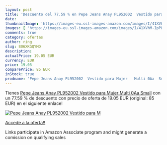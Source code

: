 ```yaml
---
layout: post
title: 'Descuento del 77.59 % en Pepe Jeans Anay PL952002  Vestido para M'
date: 
thumbnailImage: 'https://images-eu.ssl-images-amazon.com/images/I/41XVhM-IpPL._SL200_.jpg'
images: [ 'https://images-eu.ssl-images-amazon.com/images/I/41XVhM-IpPL._SL200_.jpg' ]
comments: true
category: ofertas
author: ring
slug: B06XKGQYMD
description:
actualPrice: 19.05 EUR
currency: EUR
price: 19.05
comparePrice: 85 EUR
inStock: true
prodname: 'Pepe Jeans Anay PL952002  Vestido para Mujer   Multi 0Aa  Small'
---
```


Tienes [Pepe Jeans Anay PL952002  Vestido para Mujer   Multi 0Aa  Small](https://www.amazon.es/dp/B06XKGQYMD/?tag=tolees-21) con un 77.59 % de descuento con precio de oferta de 19.05 EUR (original: 85 EUR) en el siguiente enlace!

[![Pepe Jeans Anay PL952002  Vestido para M](https://images-eu.ssl-images-amazon.com/images/I/41XVhM-IpPL._SL200_.jpg)](https://www.amazon.es/dp/B06XKGQYMD/?tag=tolees-21)

[Accede a la oferta!!](https://www.amazon.es/dp/B06XKGQYMD/?tag=tolees-21)

Links participate in Amazon Associate program and might generate a comission on qualifying sales


